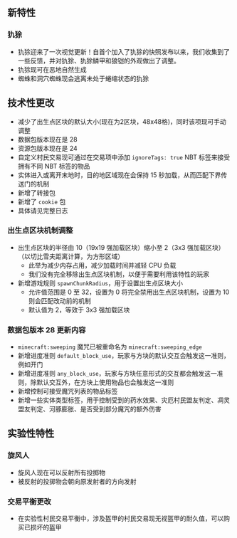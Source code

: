 ## 新特性
### 犰狳
* 犰狳迎来了一次视觉更新！自首个加入了犰狳的快照发布以来，我们收集到了一些反馈，并对犰狳、犰狳鳞甲和狼铠的外观做出了调整。
* 犰狳现可在恶地自然生成
* 蜘蛛和洞穴蜘蛛现会逃离未处于蜷缩状态的犰狳
## 技术性更改
* 减少了出生点区块的默认大小(现在为2区块，48x48格)，同时该项现可手动调整
* 数据包版本现在是 28
* 资源包版本现在是 24
* 自定义村民交易现可通过在交易项中添加 `ignoreTags: true` NBT 标签来接受拥有不同 NBT 标签的物品
* 实体进入或离开末地时，目的地区域现在会保持 15 秒加载，从而匹配下界传送门的机制
* 新增了转接包
* 新增了 `cookie` 包
* 具体请见完整日志
### 出生点区块机制调整
* 出生点区块的半径由 10（19x19 强加载区块）缩小至 2（3x3 强加载区块）（以切比雪夫距离计算，为方形区域）
    * 此举为减少内存占用，减少加载时间并减轻 CPU 负载
    * 我们没有完全移除出生点区块机制，以便于需要利用该特性的玩家
* 新增游戏规则 `spawnChunkRadius`，用于设置出生点区块大小
    * 允许值范围是 0 至 32，设置为 0 将完全禁用出生点区块机制，设置为 10 则会匹配改动前的机制
    * 默认值为 2，等效于 3x3 强加载区块
### 数据包版本 28 更新内容
* `minecraft:sweeping` 魔咒已被重命名为 `minecraft:sweeping_edge`
* 新增进度准则 `default_block_use`，玩家与方块的默认交互会触发这一准则，例如开门
* 新增进度准则 `any_block_use`，玩家与方块任意形式的交互都会触发这一准则，除默认交互外，在方块上使用物品也会触发这一准则
* 新增控制可接受魔咒列表的物品标签
* 新增一些实体类型标签，用于控制受到的药水效果、灾厄村民盟友判定、凋灵盟友判定、河豚膨胀、是否受到部分魔咒的额外伤害
## 实验性特性
### 旋风人
* 旋风人现在可以反射所有投掷物
* 被反射的投掷物会朝向原发射者的方向发射
### 交易平衡更改
* 在实验性村民交易平衡中，涉及盔甲的村民交易现无视盔甲的耐久值，可以购买已损坏的盔甲